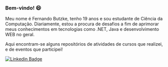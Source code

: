 ### Bem-vindo! 😄

Meu nome é Fernando Butzke, tenho 19 anos e sou estudante de Ciência da Computação. Diariamente, estou a procura de desafios a fim de aprimorar meus conhecimentos em tecnologias como .NET, Java e desenvolvimento WEB no geral.

Aqui encontram-se alguns repositórios de atividades de cursos que realizei, e de eventos que participei!



[![Linkedin Badge](https://img.shields.io/badge/-LinkedIn-blue?style=flat-square&logo=Linkedin&logoColor=white&link=https://www.linkedin.com/in/fernandobutzke)](https://www.linkedin.com/in/fernandobutzke)

<!--
**nandobutzke/nandobutzke** is a ✨ _special_ ✨ repository because its `README.md` (this file) appears on your GitHub profile.

Here are some ideas to get you started:

- 🔭 I’m currently working on ...
- 🌱 I’m currently learning ...
- 👯 I’m looking to collaborate on ...
- 🤔 I’m looking for help with ...
- 💬 Ask me about ...
- 📫 How to reach me: ...
- 😄 Pronouns: ...
- ⚡ Fun fact: ...
-->
